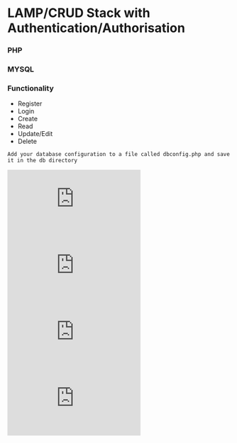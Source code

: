 # LAMP/CRUD Stack with Authentication/Authorisation

### PHP
### MYSQL

### Functionality

- Register
- Login
- Create
- Read
- Update/Edit
- Delete

`Add your database configuration to a file called dbconfig.php and save it in the db directory`

![Preview](https://github.com/matthew-via-music/codesearch/raw/main/preview/login.php)
![Preview](https://github.com/matthew-via-music/codesearch/raw/main/preview/register.php)
![Preview](https://github.com/matthew-via-music/codesearch/raw/main/preview/edit.php)
![Preview](https://github.com/matthew-via-music/codesearch/raw/main/preview/search.php)